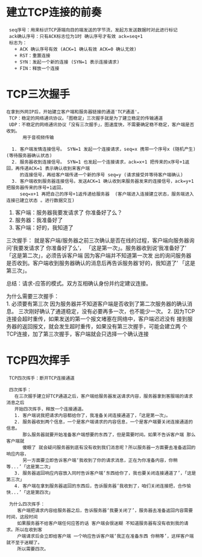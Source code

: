 # 建立TCP连接的前奏
     seq序号：用来标识TCP源端向目的端发送的字节流，发起方发送数据时对此进行标记
     ack确认序号：只有ACK标志位为1时 确认序号才有效 ack=seq+1
     标志为：
       + ACK 确认序号有效 (ACK=1 确认有效 ACK=0 确认无效)
       + RST：重置连接
       + SYN：发起一个新的连接 (SYN=1 表示连接请求)
       + FIN：释放一个连接

#  TCP三次握手  
    在拿到外网IP后，开始建立客户端和服务器链接的通道'TCP通道'。
     TCP：稳定的网络通讯协议。「图稳定」三次握手就是为了建立稳定的传输通道
     UDP：不稳定的网络通讯协议「没有三次握手」，图速度快，不需要确定稳不稳定，客户端是否收到。
          用于音视频传输

      1. 客户端发情连接信号。 SYN=1 发起一个连接请求，seq=x 携带一个序号x (随机产生) (等待服务器确认状态)
      2. 服务器收到连接信号。 SYN=1 也发起一个连接请求，ack=x+1 把传来的x序号+1返回，再传递ACK=1 表示确认收到来客户端
         的连接信号，再给客户端传递一个新的序号 seq=y (请求接受并等待客户端确认)
      3. 客户端收到服务器连接信号。发送ACK=1 确认收到来服务器发来的连接信号，ack=y+1 把服务器传来的序号+1返回，
         seq=x+1 再把自己的序号+1返传递给服务器  (客户端进入连接建立状态，服务端进入连接已建立状态 。进行数据交互) 
  
   1. 客户端：服务器我要发请求了 你准备好了么？ 
   2. 服务器：我准备好了
   3. 客户端：好的，我知道了

   三次握手：
      就是客户端/服务器之前三次确认是否在线的过程，客户端向服务器询问’我要发请求了 你准备好了么‘，
     「这是第一次」。服务器收到说‘我准备好了’ 「这是第二次」，必须告诉客户端 因为客户端并不知道第一次发
      出的询问服务器是否收到。客户端收到服务器确认的消息后再告诉服务器‘好的，我知道了’ 「这是第三次」。
   
   总结：请求-应答的模式。双方互相确认身份并约定建议连接。        

   为什么需要三次握手：  
     1. 必须要有第三次 因为服务器并不知道客户端是否收到了第二次服务器的确认消息。
        三次刚好确认了通道稳定，没有必要再多一次，也不能少一次。
     2. 因为TCP连接会超时重传，如果发送的第一个报文堵塞在网络中，客户端迟迟没有
        接到服务器的返回报文，就会发生超时重传，如果没有第三次握手，可能会建立两
        个TCP连接，加了第三次握手，客户端就会只选择一个确认连接      


#  TCP四次挥手  
     TCP四次挥手：断开TCP连接通道

     四次挥手：
       在三次握手建立好TCP通道之后，客户端给服务器发送请求内容，服务器拿到客服端的请求消息之后
       开始四次挥手，释放一个连接通道。
       1. 客户端说我把请求内容都给你了，我准备关闭连接通道了，「这是第一次」。 
       2. 服务器收到两个信息，一个是客户端请求的内容信息，一个是客户端要关闭连接通道的信息。
          那么服务器就要开始准备客户端想要的东西了，但是需要时间。如果不告诉客户端 那么客户端就
          傻眼了 就会疑问服务器到底有没有收到我们消息呢？所以服务器一方面要去准备返回的响应内容，
          另一方面要立即告诉客户端‘我收到了你的请求消息，正在为你准备内容，你稍等...’「这是第二次」
       3. 服务器返回响应内容放入同时告诉客户端‘东西给你了，我也要关闭连接通道了’，「这是第三次」
       4. 客户端在拿到服务器返回的东西后，告诉服务器‘我收到了，咱们关闭连接把，合作愉快...’「这是第四次」
     
     为什么四次挥手：
        客户端把请求内容给服务器之后，告诉服务器‘我要关闭了’，服务器去准备返回内容需要时间，这段时间
        如果服务器不给客户端任何应答的话 客户端会很迷糊 不知道服务器有没有收到我的请求。所以在收到客
        户端请求后会立即给客户端 一个响应告诉客户端‘我正在准备东西 你稍等’，这样客户端就不至于迷糊了。
        所以需要四次。 